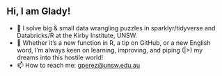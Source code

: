 ## Hi, I am Glady!

- 🔭 I solve big & small data wrangling puzzles in sparklyr/tidyverse and Databricks/R at the Kirby Institute, UNSW.
- 🌱  Whether it’s a new function in R, a tip on GitHub, or a new English word, I’m always keen on learning, improving, and piping (|>) my dreams into this hostile world!
- 📫 How to reach me: gperez@unsw.edu.au
